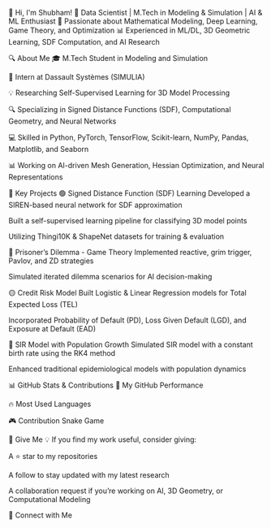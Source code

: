 👋 Hi, I'm Shubham!
🚀 Data Scientist | M.Tech in Modeling & Simulation | AI & ML Enthusiast
🔬 Passionate about Mathematical Modeling, Deep Learning, Game Theory, and Optimization
📊 Experienced in ML/DL, 3D Geometric Learning, SDF Computation, and AI Research

🔍 About Me
🎓 M.Tech Student in Modeling and Simulation

🏢 Intern at Dassault Systèmes (SIMULIA)

💡 Researching Self-Supervised Learning for 3D Model Processing

🔍 Specializing in Signed Distance Functions (SDF), Computational Geometry, and Neural Networks

💻 Skilled in Python, PyTorch, TensorFlow, Scikit-learn, NumPy, Pandas, Matplotlib, and Seaborn

📊 Working on AI-driven Mesh Generation, Hessian Optimization, and Neural Representations

📂 Key Projects
🟢 Signed Distance Function (SDF) Learning
Developed a SIREN-based neural network for SDF approximation

Built a self-supervised learning pipeline for classifying 3D model points

Utilizing Thingi10K & ShapeNet datasets for training & evaluation

🔵 Prisoner’s Dilemma - Game Theory
Implemented reactive, grim trigger, Pavlov, and ZD strategies

Simulated iterated dilemma scenarios for AI decision-making

🟡 Credit Risk Model
Built Logistic & Linear Regression models for Total Expected Loss (TEL)

Incorporated Probability of Default (PD), Loss Given Default (LGD), and Exposure at Default (EAD)

🔴 SIR Model with Population Growth
Simulated SIR model with a constant birth rate using the RK4 method

Enhanced traditional epidemiological models with population dynamics

📊 GitHub Stats & Contributions
📌 My GitHub Performance

🔥 Most Used Languages

🎮 Contribution Snake Game


🎁 Give Me
💡 If you find my work useful, consider giving:

A ⭐ star to my repositories

A follow to stay updated with my latest research

A collaboration request if you’re working on AI, 3D Geometry, or Computational Modeling

🔗 Connect with Me
